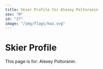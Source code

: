 ```yaml
---
title: Skier Profile for Alexey Poltoranin
sex: "M"
id: "27"
image: "/img/flags/kaz.svg" 
---
```


# Skier Profile

This page is for: Alexey Poltoranin.
    